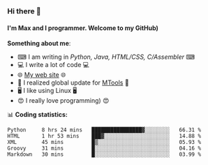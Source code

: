 ### Hi there 👋
#### I'm Max and I programmer. Welcome to my GitHub)

**Something about me**:
- ⌨ I am writing in _Python, Java, HTML/CSS, C/Assembler_ ⌨
- 💻 I write a lot of code 💻
- 🌐 [My web site](https://merive.herokuapp.com/) 🌐
- 💾 I realized global update for [MTools](https://github.com/merive/MTools) 💾
- 🖥️ I like using Linux 🖥️
- 😍 I really love programming) 😍

📊 **Coding statistics:**
<!--START_SECTION:waka-->
```text
Python     8 hrs 24 mins   ████████████████▓░░░░░░░░   66.31 % 
HTML       1 hr 53 mins    ███▓░░░░░░░░░░░░░░░░░░░░░   14.88 % 
XML        45 mins         █▒░░░░░░░░░░░░░░░░░░░░░░░   05.93 % 
Groovy     31 mins         █░░░░░░░░░░░░░░░░░░░░░░░░   04.16 % 
Markdown   30 mins         █░░░░░░░░░░░░░░░░░░░░░░░░   03.99 % 
```
<!--END_SECTION:waka-->
